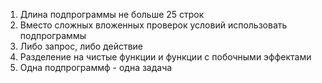 1. Длина подпрограммы не больше 25 строк
2. Вместо сложных вложенных проверок условий использовать подпрограммы
3. Либо запрос, либо действие
4. Разделение на чистые функции и функции с побочными эффектами
5. Одна подпрограммф - одна задача

